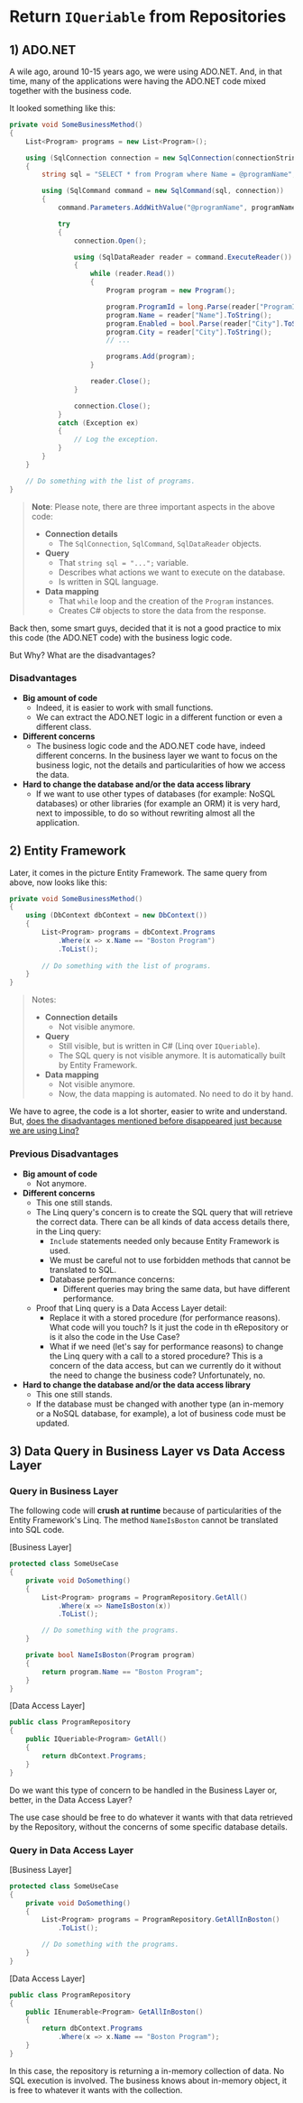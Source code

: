# Return `IQueriable` from Repositories

## 1) ADO.NET

A wile ago, around 10-15 years ago, we were using ADO.NET. And, in that time, many of the applications were having the ADO.NET code mixed together with the business code.

It looked something like this:

```csharp
private void SomeBusinessMethod()
{
    List<Program> programs = new List<Program>();

    using (SqlConnection connection = new SqlConnection(connectionString))
    {
        string sql = "SELECT * from Program where Name = @programName";

        using (SqlCommand command = new SqlCommand(sql, connection))
        {
            command.Parameters.AddWithValue("@programName", programName);

            try
            {
                connection.Open();

                using (SqlDataReader reader = command.ExecuteReader())
                {
                    while (reader.Read())
                    {
                        Program program = new Program();

                        program.ProgramId = long.Parse(reader["ProgramId"].ToString());
                        program.Name = reader["Name"].ToString();
                        program.Enabled = bool.Parse(reader["City"].ToString());
                        program.City = reader["City"].ToString();
                        // ...

                        programs.Add(program);
                    }

                    reader.Close();
                }

                connection.Close();
            }
            catch (Exception ex)
            {
                // Log the exception.
            }
        }
    }

    // Do something with the list of programs.
}
```

> **Note**: Please note, there are three important aspects in the above code:
>
> - **Connection details**
>   - The `SqlConnection`, `SqlCommand`, `SqlDataReader` objects.
> - **Query**
>   - That `string sql = "...";` variable.
>   - Describes what actions we want to execute on the database.
>   - Is written in SQL language.
> - **Data mapping**
>   - That `while` loop and the creation of the `Program` instances.
>   - Creates C# objects to store the data from the response.

Back then, some smart guys, decided that it is not a good practice to mix this code (the ADO.NET code) with the business logic code.

But Why? What are the disadvantages?

### Disadvantages

- **Big amount of code**
  - Indeed, it is easier to work with small functions.
  - We can extract the ADO.NET logic in a different function or even a different class.
- **Different concerns**
  - The business logic code and the ADO.NET code have, indeed different concerns. In the business layer we want to focus on the business logic, not the details and particularities of how we access the data.
- **Hard to change the database and/or the data access library**
  - If we want to use other types of databases (for example: NoSQL databases) or other libraries (for example an ORM) it is very hard, next to impossible, to do so without rewriting almost all the application.

## 2) Entity Framework

Later, it comes in the picture Entity Framework. The same query from above, now looks like this:

```csharp
private void SomeBusinessMethod()
{
    using (DbContext dbContext = new DbContext())
    {
	    List<Program> programs = dbContext.Programs
            .Where(x => x.Name == "Boston Program")
            .ToList();
        
        // Do something with the list of programs.
    }
}
```

> Notes:
>
> - **Connection details**
>   - Not visible anymore.
> - **Query**
>   - Still visible, but is written in C# (Linq over `IQueriable`).
>   - The SQL query is not visible anymore. It is automatically built by Entity Framework.
> - **Data mapping**
>   - Not visible anymore.
>   - Now, the data mapping is automated. No need to do it by hand.

We have to agree, the code is a lot shorter, easier to write and understand. But, <u>does the disadvantages mentioned before disappeared just because we are using Linq?</u>

### Previous Disadvantages

- **Big amount of code**
  - Not anymore.
- **Different concerns**
  - This one still stands.
  - The Linq query's concern is to create the SQL query that will retrieve the correct data. There can be all kinds of data access details there, in the Linq query:
    - `Include` statements needed only because Entity Framework is used.
    - We must be careful not to use forbidden methods that cannot be translated to SQL.
    - Database performance concerns:
      - Different queries may bring the same data, but have different performance.
  - Proof  that Linq query is a Data Access Layer detail:
    - Replace it with a stored procedure (for performance reasons). What code will you touch? Is it just the code in th eRepository or is it also the code in the Use Case?
    - What if we need (let's say for performance reasons) to change the Linq query with a call to a stored procedure? This is a concern of the data access, but can we currently do it without the need to change the business code? Unfortunately, no.
- **Hard to change the database and/or the data access library**
  - This one still stands.
  - If the database must be changed with another type (an in-memory or a NoSQL database, for example), a lot of business code must be updated.

## 3) Data Query in Business Layer vs Data Access Layer

### Query in Business Layer

The following code will **crush at runtime** because of particularities of the Entity Framework's Linq. The method `NameIsBoston` cannot be translated into SQL code.

[Business Layer]

```csharp
protected class SomeUseCase
{
    private void DoSomething()
    {
        List<Program> programs = ProgramRepository.GetAll()
            .Where(x => NameIsBoston(x))
            .ToList();

        // Do something with the programs.
    }

    private bool NameIsBoston(Program program)
    {
        return program.Name == "Boston Program";
    }
}
```

[Data Access Layer]

```csharp
public class ProgramRepository
{
    public IQueriable<Program> GetAll()
    {
        return dbContext.Programs;
    }
}
```

Do we want this type of concern to be handled in the Business Layer or, better, in the Data Access Layer?

The use case should be free to do whatever it wants with that data retrieved by the Repository, without the concerns of some specific database details.

### Query in Data Access Layer

[Business Layer]

```csharp
protected class SomeUseCase
{
    private void DoSomething()
    {
        List<Program> programs = ProgramRepository.GetAllInBoston()
            .ToList();

        // Do something with the programs.
    }
}
```

[Data Access Layer]

```csharp
public class ProgramRepository
{
    public IEnumerable<Program> GetAllInBoston()
    {
        return dbContext.Programs
            .Where(x => x.Name == "Boston Program");
    }
}
```

In this case, the repository is returning a in-memory collection of data. No SQL execution is involved. The business knows about in-memory object, it is free to whatever it wants with the collection.